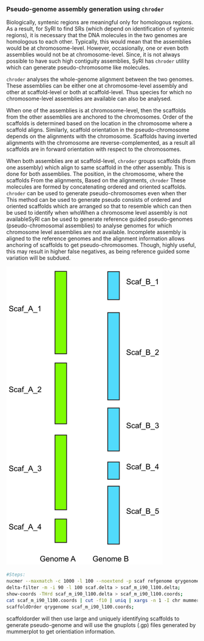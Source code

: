 ### Pseudo-genome assembly generation using `chroder`
Biologically, syntenic regions are meaningful only for homologous regions. As a result, for SyRI to find SRs (which depend on identification of syntenic regions), it is necessary that the DNA molecules in the two genomes are homologous to each other. Typically, this would mean that the assemblies would be at chromosome-level. However, occasionally, one or even both assemblies would not be at chromosome-level. Since, it is not always possible to have such high contiguity assemblies, SyRI has `chroder` utility which can generate pseudo-chromosome like molecules. 

`chroder` analyses the whole-genome alignment between the two genomes. These assemblies can be either one at chromosome-level assembly and other at scaffold-level or both at scaffold-level. Thus species for which no chromosome-level assemblies are available can also be analysed.

When one of the assemblies is at chromosome-level, then the scaffolds from the other assemblies are anchored to the chromosomes. Order of the scaffolds is determined based on the location in the chromosome where a scaffold aligns. Similarly, scaffold orientation in the pseudo-chromosome depends on the alignments with the chromosome. Scaffolds having inverted alignments with the chromosome are reverse-complemented, as a result all scaffolds are in forward orientation with respect to the chromosomes.

When both assemblies are at scaffold-level, `chroder` groups scaffolds (from one assembly) which align to same scaffold in the other assembly. This is done for both assemblies. 
The position, in the chromosome, where the scaffolds From the alignments,   Based on the alignments, `chroder`     These molecules are formed by concatenating ordered and oriented scaffolds.  `chroder` can be used to generate pseudo-chromosomes even when ther This method can be used to generate pseudo consists of ordered and oriented scaffolds which are arranged so that to resemble   which can then be used to identify  when whoWhen a chromosome level assembly is not availableSyRI can be used to generate reference guided pseudo-genomes (pseudo-chromosomal assemblies) to analyse genomes for which chromosome level assemblies are not available. Incomplete assembly is aligned to the reference genomes and the alignment information allows anchoring of scaffolds to get pseudo-chromosomes. Though, highly useful, this may result in higher false negatives, as being reference guided some variation will be subdued.

<img src='chroder.svg' />

```bash
#Steps:
nucmer --maxmatch -c 1000 -l 100 --noextend -p scaf refgenome qrygenome;
delta-filter -m -i 90 -l 100 scaf.delta > scaf_m_i90_l100.delta; 
show-coords -THrd scaf_m_i90_l100.delta > scaf_m_i90_l100.coords;
cat scaf_m_i90_l100.coords | cut -f10 | uniq | xargs -n 1 -I chr mummerplot -f -l -r chr -p chr scaf_m_i90_l100.delta;
scaffoldOrder qrygenome scaf_m_i90_l100.coords;
```

scaffoldorder will then use large and uniquely identifying scaffolds to generate pseudo-genome and will use the gnuplots (.gp) files generated by mummerplot to get orientiation information.
